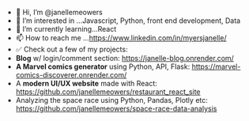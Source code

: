 - 👋 Hi, I’m @janellemeowers
- 👀 I’m interested in ...Javascript, Python, front end development, Data 
- 🌱 I’m currently learning...React
- 📫 How to reach me ...https://www.linkedin.com/in/myersjanelle/
- ✅ Check out a few of my projects:
- **Blog** w/ login/comment section: https://janelle-blog.onrender.com/ 
- **A Marvel comics generator** using Python, API, Flask: https://marvel-comics-discoverer.onrender.com/
- A **modern UI/UX website** made with React: https://github.com/janellemeowers/restaurant_react_site
- Analyzing the space race using Python, Pandas, Plotly etc: https://github.com/janellemeowers/space-race-data-analysis

<!---
janellemeowers/janellemeowers is a ✨ special ✨ repository because its `README.md` (this file) appears on your GitHub profile.
You can click the Preview link to take a look at your changes.
--->
